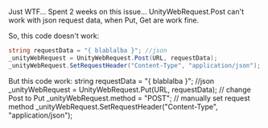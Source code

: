 Just WTF... Spent 2 weeks on this issue...
UnityWebRequest.Post can't work with json request data, when Put, Get are work fine. 


So, this code doesn't work:
```c#
string requestData = "{ blablalba }"; //json
_unityWebRequest = UnityWebRequest.Post(URL, requestData);
_unityWebRequest.SetRequestHeader("Content-Type", "application/json"); // this line also very important, that was my issue for another 2 weeks :)
```
But this code work:
string requestData = "{ blablalba }"; //json
_unityWebRequest = UnityWebRequest.Put(URL, requestData); // change Post to Put
_unityWebRequest.method = "POST"; // manually set request method
_unityWebRequest.SetRequestHeader("Content-Type", "application/json");
